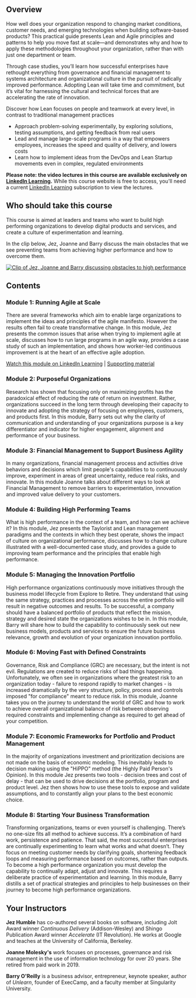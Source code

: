 ## Overview

How well does your organization respond to changing market conditions, customer needs, and emerging technologies when building software-based products? This practical guide presents Lean and Agile principles and patterns to help you move fast at scale—and demonstrates why and how to apply these methodologies throughout your organization, rather than with just one department or team.

Through case studies, you’ll learn how successful enterprises have rethought everything from governance and financial management to systems architecture and organizational culture in the pursuit of radically improved performance. Adopting Lean will take time and commitment, but it’s vital for harnessing the cultural and technical forces that are accelerating the rate of innovation.

Discover how Lean focuses on people and teamwork at every level, in contrast to traditional management practices

* Approach problem-solving experimentally, by exploring solutions, testing assumptions, and getting feedback from real users
* Lead and manage large-scale programs in a way that empowers employees, increases the speed and quality of delivery, and lowers costs
* Learn how to implement ideas from the DevOps and Lean Startup movements even in complex, regulated environments

**Please note: the video lectures in this course are available exclusively on [LinkedIn Learning](https://www.linkedin.com/learning/).** While this course website is free to access, you'll need a current [LinkedIn Learning](https://www.linkedin.com/learning/) subscription to view the lectures.

## Who should take this course

This course is aimed at leaders and teams who want to build high performing organizations to develop digital products and services, and create a culture of experimentation and learning.

In the clip below, Jez, Joanne and Barry discuss the main obstacles that we see preventing teams from achieving higher performance and how to overcome them.

[![Clip of Jez, Joanne and Barry discussing obstacles to high performance](https://img.youtube.com/vi/dtzaoGJlAwk/0.jpg)](https://www.youtube.com/watch?v=dtzaoGJlAwk)

## Contents

### Module 1: Running Agile at Scale

There are several frameworks which aim to enable large organizations to implement the ideas and principles of the agile manifesto. However the results often fail to create transformative change. In this module, Jez presents the common issues that arise when trying to implement agile at scale, discusses how to run large programs in an agile way, provides a case study of such an implementation, and shows how worker-led continuous improvement is at the heart of an effective agile adoption.

[Watch this module on LinkedIn Learning](https://www.linkedin.com/learning/lean-technology-strategy-running-agile-at-scale) &#124; [Supporting material](module1.html)

### Module 2: Purposeful Organizations

Research has shown that focusing only on maximizing profits has the paradoxical effect of reducing the rate of return on investment. Rather, organizations succeed in the long term through developing their capacity to innovate and adopting the strategy of focusing on employees, customers, and products first. In this module, Barry sets out why the clarity of communication and understanding of your organizations purpose is a key differentiator and indicator for higher engagement, alignment and performance of your business.

### Module 3: Financial Management to Support Business Agility

In many organizations, financial management process and activities drive behaviors and decisions which limit people's capabilities to to continuously improve, experiment in areas of great uncertainty, reduce real risks, and innovate. In this module Joanne talks about different ways to look at Financial Management to remove barriers to experimentation, innovation and improved value delivery to your customers.

### Module 4: Building High Performing Teams

What is high performance in the context of a team, and how can we achieve it? In this module, Jez presents the Taylorist and Lean management paradigms and the contexts in which they best operate, shows the impact of culture on organizational performance, discusses how to change culture illustrated with a well-documented case study, and provides a guide to improving team performance and the principles that enable high performance.

### Module 5: Managing the Innovation Portfolio

High performance organizations continuously move initiatives through the business model lifecycle from Explore to Retire. They understand that using the same strategy, practices and processes across the entire portfolio will result in negative outcomes and results. To be successful, a company should have a balanced portfolio of products that reflect the mission, strategy and desired state the organizations wishes to be in. In this module, Barry will share how to build the capability to continuously seek out new business models, products and services to ensure the future business relevance, growth and evolution of your organization innovation portfolio.

### Module 6: Moving Fast with Defined Constraints

Governance, Risk and Compliance (GRC) are necessary, but the intent is not evil. Regulations are created to reduce risks of bad things happening. Unfortunately, we often see in organizations where the greatest risk to an organization today - failure to respond rapidly to market changes - is increased dramatically by the very structure, policy, process and controls imposed "for compliance" meant to reduce risk. In this module, Joanne takes you on the journey to understand the world of GRC and how to work to achieve overall organizational balance of risk between observing required constraints and implementing change as required to get ahead of your competition.

### Module 7: Economic Frameworks for Portfolio and Product Management

In the majority of organizations investment and prioritization decisions are not made on the basis of economic modeling. This inevitably leads to decision making using the "HiPPO" method (the Highly Paid Person's Opinion). In this module Jez presents two tools - decision trees and cost of delay - that can be used to drive decisions at the portfolio, program and product level. Jez then shows how to use these tools to expose and validate assumptions, and to constantly align your plans to the best economic choice.

### Module 8: Starting Your Business Transformation

Transforming organizations, teams or even yourself is challenging. There’s no one-size fits all method to achieve success. It’s a combination of hard work, persistence and patience. That said, the most successful enterprises are continually experimenting to learn what works and what doesn’t. They focus on meeting customer needs by clarifying goals, shortening feedback loops and measuring performance based on outcomes, rather than outputs. To become a high performance organization you must develop the capability to continually adapt, adjust and innovate. This requires a deliberate practice of experimentation and learning. In this module, Barry distills a set of practical strategies and principles to help businesses on their journey to become high performance organizations.

## Your Instructors

**Jez Humble** has co-authored several books on software, including Jolt Award winner _Continuous Delivery_ (Addison-Wesley) and Shingo Publication Award winner _Accelerate_ (IT Revolution). He works at Google and teaches at the University of California, Berkeley.

**Joanne Molesky's** work focuses on processes, governance and risk management in the use of information technology for over 20 years. She retired from paid work in 2019.

**Barry O'Reilly** is a business advisor, entrepreneur, keynote speaker, author of _Unlearn_, founder of ExecCamp, and a faculty member at Singularity University.